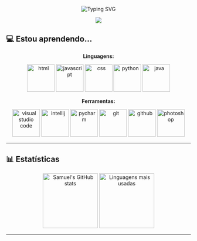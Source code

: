 <p align="center">
  <img align="center" src="https://readme-typing-svg.demolab.com?font=Open+Sans&weight=500&size=50&duration=4000&pause=300&color=fccb6f&center=true&vCenter=true&repeat=false&random=false&width=1200&height=200&lines=Olá!+Eu+sou+o+Samuel!&background=010d23" alt="Typing SVG" />
</p>

<div align="center">
  <a href="mailto:samueldamasceno.vip@gmail.com"><img src="https://img.shields.io/badge/Email-D14836?style=for-the-badge&logo=gmail&logoColor=white&color=038bbb"/></a>
  <!-- <a href="#" target="_blank"><img src="https://img.shields.io/badge/LinkedIn-0A66C2?style=for-the-badge&logo=linkedin&logoColor=white&color=038bbb"/></a>
  <a href="#" target="_blank"><img src="https://img.shields.io/badge/Instagram-E4405F?style=for-the-badge&logo=instagram&logoColor=white&color=038bbb"/></a> -->
</div>


## 💻 Estou aprendendo...

<p align="center">
  <strong>Linguagens:</strong>
</p>

<p align="center" >
  <img alt="html" src="https://cdn.jsdelivr.net/gh/devicons/devicon@latest/icons/html5/html5-plain-wordmark.svg" width="75" height="75"/>
<img alt="javascript" src="https://cdn.jsdelivr.net/gh/devicons/devicon@latest/icons/javascript/javascript-original.svg" width="75" height="75"/>
  <img alt="css" src="https://cdn.jsdelivr.net/gh/devicons/devicon@latest/icons/css3/css3-plain-wordmark.svg" width="75" height="75"/>
  <img alt="python" src="https://cdn.jsdelivr.net/gh/devicons/devicon@latest/icons/python/python-plain.svg" width="75" height="75"/>
  <img alt="java" src="https://cdn.jsdelivr.net/gh/devicons/devicon@latest/icons/java/java-plain.svg" width="75" height="75"/>
</p>

<p align="center">
  <strong>Ferramentas:</strong>
</p>

<p align="center">
<img alt="visual studio code" src="https://cdn.jsdelivr.net/gh/devicons/devicon@latest/icons/vscode/vscode-original.svg" width="75" height="75"/>
<img alt="intellij" src="https://cdn.jsdelivr.net/gh/devicons/devicon@latest/icons/intellij/intellij-original.svg" width="75" height="75"/>
<img alt="pycharm" src="https://cdn.jsdelivr.net/gh/devicons/devicon@latest/icons/pycharm/pycharm-original.svg" width="75" height="75"/>
<img alt="git" src="https://cdn.jsdelivr.net/gh/devicons/devicon@latest/icons/git/git-original.svg" width="75" height="75"/>
<img alt="github" src="https://cdn.jsdelivr.net/gh/devicons/devicon@latest/icons/github/github-original.svg" width="75" height="75"/>
<img alt="photoshop" src="https://cdn.jsdelivr.net/gh/devicons/devicon@latest/icons/photoshop/photoshop-original.svg" width="75" height="75"/>
</p>     
          

---

## 📊 Estatísticas

<p align="center">
  <img src="https://github-readme-stats.vercel.app/api?username=samueldamasceno&show_icons=true&bg_color=010d23&title_color=e19f41&text_color=fccb6f&icon_color=038bbb&locale=pt-br" alt="Samuel's GitHub stats" height="150"/>
  <img src="https://github-readme-stats.vercel.app/api/top-langs/?username=samueldamasceno&layout=compact&bg_color=010d23&title_color=e19f41&text_color=fccb6f&locale=pt-br" alt="Linguagens mais usadas" height="150"/>
  
</p>


---
